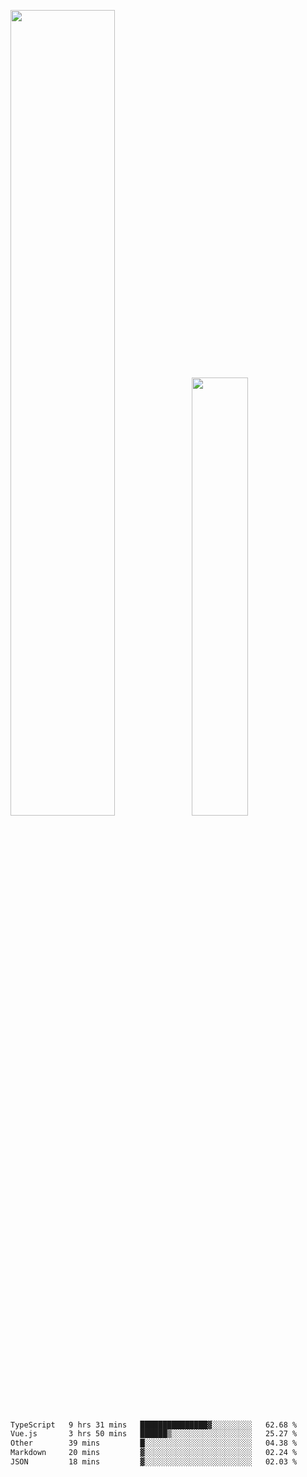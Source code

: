 <img align="" width="57.5%" src="https://github-readme-stats.vercel.app/api?username=Dream4ever&hide_title=true&hide_border=true&count_private=true&show_icons=true&include_all_commits=true&line_height=21" /><img align="" width="42.4%" src="https://github-readme-stats.vercel.app/api/top-langs/?username=Dream4ever&hide_title=true&count_private=true&show_icons=true&langs_count=6&hide_border=true&layout=compact" />

<!--START_SECTION:waka-->

```txt
TypeScript   9 hrs 31 mins   ███████████████▓░░░░░░░░░   62.68 %
Vue.js       3 hrs 50 mins   ██████▒░░░░░░░░░░░░░░░░░░   25.27 %
Other        39 mins         █░░░░░░░░░░░░░░░░░░░░░░░░   04.38 %
Markdown     20 mins         ▓░░░░░░░░░░░░░░░░░░░░░░░░   02.24 %
JSON         18 mins         ▓░░░░░░░░░░░░░░░░░░░░░░░░   02.03 %
```

<!--END_SECTION:waka-->
